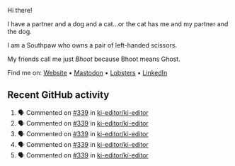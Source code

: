Hi there!

I have a partner and a dog and a cat...or the cat has me and my partner and the dog.

I am a Southpaw who owns a pair of left-handed scissors.

My friends call me just *Bhoot* because Bhoot means Ghost.

Find me on: [Website](https://bhoot.dev) • [Mastodon](https://functional.cafe/@bhoot) • [Lobsters](https://lobste.rs/~bhoot) • [LinkedIn](https://linkedin.com/in/jbhoot)

## Recent GitHub activity

<!--START_SECTION:activity-->
1. 🗣 Commented on [#339](https://github.com/ki-editor/ki-editor/issues/339#issuecomment-2367252946) in [ki-editor/ki-editor](https://github.com/ki-editor/ki-editor)
2. 🗣 Commented on [#339](https://github.com/ki-editor/ki-editor/issues/339#issuecomment-2367251091) in [ki-editor/ki-editor](https://github.com/ki-editor/ki-editor)
3. 🗣 Commented on [#339](https://github.com/ki-editor/ki-editor/issues/339#issuecomment-2367210789) in [ki-editor/ki-editor](https://github.com/ki-editor/ki-editor)
4. 🗣 Commented on [#339](https://github.com/ki-editor/ki-editor/issues/339#issuecomment-2367180906) in [ki-editor/ki-editor](https://github.com/ki-editor/ki-editor)
5. 🗣 Commented on [#339](https://github.com/ki-editor/ki-editor/issues/339#issuecomment-2367160205) in [ki-editor/ki-editor](https://github.com/ki-editor/ki-editor)
<!--END_SECTION:activity-->
